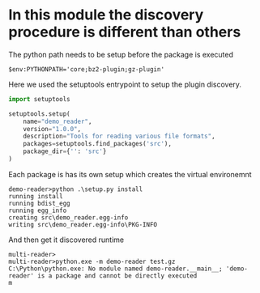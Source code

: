 # In this module the discovery procedure is different than others

The python path needs to be setup before the package is executed 

```text
$env:PYTHONPATH='core;bz2-plugin;gz-plugin' 
```

Here we used the setuptools entrypoint to setup the plugin discovery.

```python
import setuptools

setuptools.setup(
    name="demo_reader",
    version="1.0.0",
    description="Tools for reading various file formats",
    packages=setuptools.find_packages('src'),
    package_dir={'': 'src'}
)
```

Each package is has its own setup which creates the virtual environemnt 

```text
demo-reader>python .\setup.py install
running install
running bdist_egg
running egg_info
creating src\demo_reader.egg-info
writing src\demo_reader.egg-info\PKG-INFO

```

And then get it discovered runtime

```text
multi-reader>
multi-reader>python.exe -m demo-reader test.gz
C:\Python\python.exe: No module named demo-reader.__main__; 'demo-reader' is a package and cannot be directly executed
m
```